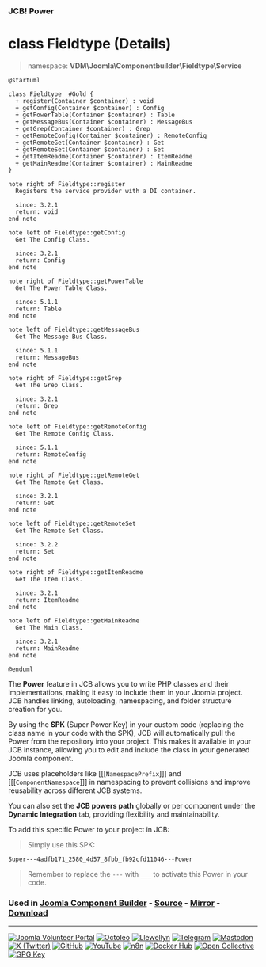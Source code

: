 ### JCB! Power
# class Fieldtype (Details)
> namespace: **VDM\Joomla\Componentbuilder\Fieldtype\Service**

```uml
@startuml

class Fieldtype  #Gold {
  + register(Container $container) : void
  + getConfig(Container $container) : Config
  + getPowerTable(Container $container) : Table
  + getMessageBus(Container $container) : MessageBus
  + getGrep(Container $container) : Grep
  + getRemoteConfig(Container $container) : RemoteConfig
  + getRemoteGet(Container $container) : Get
  + getRemoteSet(Container $container) : Set
  + getItemReadme(Container $container) : ItemReadme
  + getMainReadme(Container $container) : MainReadme
}

note right of Fieldtype::register
  Registers the service provider with a DI container.

  since: 3.2.1
  return: void
end note

note left of Fieldtype::getConfig
  Get The Config Class.

  since: 3.2.1
  return: Config
end note

note right of Fieldtype::getPowerTable
  Get The Power Table Class.

  since: 5.1.1
  return: Table
end note

note left of Fieldtype::getMessageBus
  Get The Message Bus Class.

  since: 5.1.1
  return: MessageBus
end note

note right of Fieldtype::getGrep
  Get The Grep Class.

  since: 3.2.1
  return: Grep
end note

note left of Fieldtype::getRemoteConfig
  Get The Remote Config Class.

  since: 5.1.1
  return: RemoteConfig
end note

note right of Fieldtype::getRemoteGet
  Get The Remote Get Class.

  since: 3.2.1
  return: Get
end note

note left of Fieldtype::getRemoteSet
  Get The Remote Set Class.

  since: 3.2.2
  return: Set
end note

note right of Fieldtype::getItemReadme
  Get The Item Class.

  since: 3.2.1
  return: ItemReadme
end note

note left of Fieldtype::getMainReadme
  Get The Main Class.

  since: 3.2.1
  return: MainReadme
end note

@enduml
```

The **Power** feature in JCB allows you to write PHP classes and their implementations,
making it easy to include them in your Joomla project. JCB handles linking, autoloading,
namespacing, and folder structure creation for you.

By using the **SPK** (Super Power Key) in your custom code (replacing the class name
in your code with the SPK), JCB will automatically pull the Power from the repository
into your project. This makes it available in your JCB instance, allowing you to edit
and include the class in your generated Joomla component.

JCB uses placeholders like [[[`NamespacePrefix`]]] and [[[`ComponentNamespace`]]] in
namespacing to prevent collisions and improve reusability across different JCB systems.

You can also set the **JCB powers path** globally or per component under the
**Dynamic Integration** tab, providing flexibility and maintainability.

To add this specific Power to your project in JCB:

> Simply use this SPK:
```
Super---4adfb171_2580_4d57_8fbb_fb92cfd11046---Power
```
> Remember to replace the `---` with `___` to activate this Power in your code.

### Used in [Joomla Component Builder](https://www.joomlacomponentbuilder.com) - [Source](https://git.vdm.dev/joomla/Component-Builder) - [Mirror](https://github.com/vdm-io/Joomla-Component-Builder) - [Download](https://git.vdm.dev/joomla/pkg-component-builder/releases)

---
[![Joomla Volunteer Portal](https://img.shields.io/badge/-Joomla-gold?logo=joomla)](https://volunteers.joomla.org/joomlers/1396-llewellyn-van-der-merwe "Join Llewellyn on the Joomla Volunteer Portal: Shaping the Future Together!") [![Octoleo](https://img.shields.io/badge/-Octoleo-black?logo=linux)](https://git.vdm.dev/octoleo "--quiet") [![Llewellyn](https://img.shields.io/badge/-Llewellyn-ffffff?logo=gitea)](https://git.vdm.dev/Llewellyn "Collaborate and Innovate with Llewellyn on Git: Building a Better Code Future!") [![Telegram](https://img.shields.io/badge/-Telegram-blue?logo=telegram)](https://t.me/Joomla_component_builder "Join Llewellyn and the Community on Telegram: Building Joomla Components Together!") [![Mastodon](https://img.shields.io/badge/-Mastodon-9e9eec?logo=mastodon)](https://joomla.social/@llewellyn "Connect and Engage with Llewellyn on Joomla Social: Empowering Communities, One Post at a Time!") [![X (Twitter)](https://img.shields.io/badge/-X-black?logo=x)](https://x.com/llewellynvdm "Join the Conversation with Llewellyn on X: Where Ideas Take Flight!") [![GitHub](https://img.shields.io/badge/-GitHub-181717?logo=github)](https://github.com/Llewellynvdm "Build, Innovate, and Thrive with Llewellyn on GitHub: Turning Ideas into Impact!") [![YouTube](https://img.shields.io/badge/-YouTube-ff0000?logo=youtube)](https://www.youtube.com/@OctoYou "Explore, Learn, and Create with Llewellyn on YouTube: Your Gateway to Inspiration!") [![n8n](https://img.shields.io/badge/-n8n-black?logo=n8n)](https://n8n.io/creators/octoleo "Effortless Automation and Impactful Workflows with Llewellyn on n8n!") [![Docker Hub](https://img.shields.io/badge/-Docker-grey?logo=docker)](https://hub.docker.com/u/llewellyn "Llewellyn on Docker: Containerize Your Creativity!") [![Open Collective](https://img.shields.io/badge/-Donate-green?logo=opencollective)](https://opencollective.com/joomla-component-builder "Donate towards JCB: Help Llewellyn financially so he can continue developing this great tool!") [![GPG Key](https://img.shields.io/badge/-GPG-blue?logo=gnupg)](https://git.vdm.dev/Llewellyn/gpg "Unlock Trust and Security with Llewellyn's GPG Key: Your Gateway to Verified Connections!")